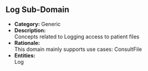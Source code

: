 ## Log Sub-Domain

- **Category:** Generic
- **Description:**  
  Concepts related to Logging access to patient files
- **Rationale:**  
This domain mainly supports use cases: ConsultFile
- **Entities:**  
Log